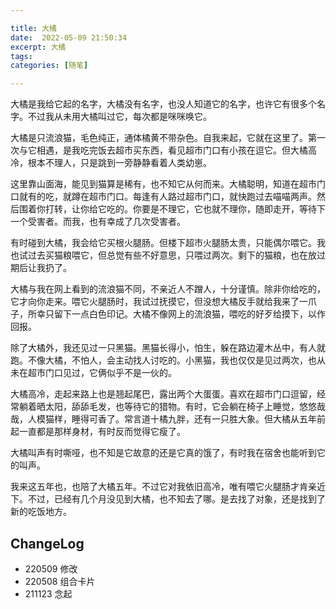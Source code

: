 ```yaml
---

title: 大橘
date:  2022-05-09 21:50:34
excerpt: 大橘
tags: 
categories: [随笔]

---
```


大橘是我给它起的名字，大橘没有名字，也没人知道它的名字，也许它有很多个名字。不过我从未用大橘叫过它，每次都是咪咪唤它。

大橘是只流浪猫，毛色纯正，通体橘黄不带杂色。自我来起，它就在这里了。第一次与它相遇，是我吃完饭去超市买东西，看见超市门口有小孩在逗它。但大橘高冷，根本不理人，只是跳到一旁静静看着人类幼崽。

这里靠山面海，能见到猫算是稀有，也不知它从何而来。大橘聪明，知道在超市门口就有的吃，就蹲在超市门口。每逢有人路过超市门口，就快跑过去喵喵两声。然后围着你打转，让你给它吃的。你要是不理它，它也就不理你，随即走开，等待下一个受害者。而我，也有幸成了几次受害者。

有时碰到大橘，我会给它买根火腿肠。但楼下超市火腿肠太贵，只能偶尔喂它。我也试过去买猫粮喂它，但总觉有些不好意思，只喂过两次。剩下的猫粮，也在放过期后让我扔了。

大橘与我在网上看到的流浪猫不同，不亲近人不蹭人，十分谨慎。除非你给吃的，它才向你走来。喂它火腿肠时，我试过抚摸它，但没想大橘反手就给我来了一爪子，所幸只留下一点白色印记。大橘不像网上的流浪猫，喂吃的好歹给摸下，以作回报。

除了大橘外，我还见过一只黑猫。黑猫长得小，怕生，躲在路边灌木丛中，有人就跑。不像大橘，不怕人，会主动找人讨吃的。小黑猫，我也仅仅是见过两次，也从未在超市门口见过，它俩似乎不是一伙的。

大橘高冷，走起来路上也是翘起尾巴，露出两个大蛋蛋。喜欢在超市门口逗留，经常躺着晒太阳，舔舔毛发，也等待它的猎物。有时，它会躺在椅子上睡觉，悠悠哉哉，人模猫样，睡得可香了。常言道十橘九胖，还有一只胜大象。但大橘从五年前起一直都是那样身材，有时反而觉得它瘦了。

大橘叫声有时嘶哑，也不知是它故意的还是它真的饿了，有时我在宿舍也能听到它的叫声。

我来这五年也，也陪了大橘五年。不过它对我依旧高冷，唯有喂它火腿肠才肯亲近下。不过，已经有几个月没见到大橘，也不知去了哪。是去找了对象，还是找到了新的吃饭地方。

## ChangeLog

- 220509 修改
- 220508 组合卡片
- 211123 念起
